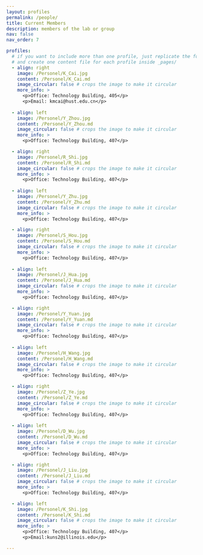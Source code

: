 ```yaml
---
layout: profiles
permalink: /people/
title: Current Members
description: members of the lab or group
nav: false
nav_order: 7

profiles:
  # if you want to include more than one profile, just replicate the following block
  # and create one content file for each profile inside _pages/
  - align: right
    image: /Personel/K_Cai.jpg
    content: /Personel/K_Cai.md
    image_circular: false # crops the image to make it circular
    more_info: >
      <p>Office: Technology Building, 405</p>
      <p>Email: kmcai@hust.edu.cn</p>
      
  - align: left
    image: /Personel/Y_Zhou.jpg
    content: /Personel/Y_Zhou.md
    image_circular: false # crops the image to make it circular
    more_info: >
      <p>Office: Technology Building, 407</p>

  - align: right
    image: /Personel/R_Shi.jpg
    content: /Personel/R_Shi.md
    image_circular: false # crops the image to make it circular
    more_info: >
      <p>Office: Technology Building, 407</p>
      
  - align: left
    image: /Personel/Y_Zhu.jpg
    content: /Personel/Y_Zhu.md
    image_circular: false # crops the image to make it circular
    more_info: >
      <p>Office: Technology Building, 407</p>

  - align: right
    image: /Personel/S_Hou.jpg
    content: /Personel/S_Hou.md
    image_circular: false # crops the image to make it circular
    more_info: >
      <p>Office: Technology Building, 407</p>
      
  - align: left
    image: /Personel/J_Hua.jpg
    content: /Personel/J_Hua.md
    image_circular: false # crops the image to make it circular
    more_info: >
      <p>Office: Technology Building, 407</p>

  - align: right
    image: /Personel/Y_Yuan.jpg
    content: /Personel/Y_Yuan.md
    image_circular: false # crops the image to make it circular
    more_info: >
      <p>Office: Technology Building, 407</p>
      
  - align: left
    image: /Personel/H_Wang.jpg
    content: /Personel/H_Wang.md
    image_circular: false # crops the image to make it circular
    more_info: >
      <p>Office: Technology Building, 407</p>

  - align: right
    image: /Personel/Z_Ye.jpg
    content: /Personel/Z_Ye.md
    image_circular: false # crops the image to make it circular
    more_info: >
      <p>Office: Technology Building, 407</p>
      
  - align: left
    image: /Personel/D_Wu.jpg
    content: /Personel/D_Wu.md
    image_circular: false # crops the image to make it circular
    more_info: >
      <p>Office: Technology Building, 407</p>

  - align: right
    image: /Personel/J_Liu.jpg
    content: /Personel/J_Liu.md
    image_circular: false # crops the image to make it circular
    more_info: >
      <p>Office: Technology Building, 407</p>

  - align: left
    image: /Personel/K_Shi.jpg
    content: /Personel/K_Shi.md
    image_circular: false # crops the image to make it circular
    more_info: >
      <p>Office: Technology Building, 407</p>
      <p>Email:kuns2@illinois.edu</p>

---
```


